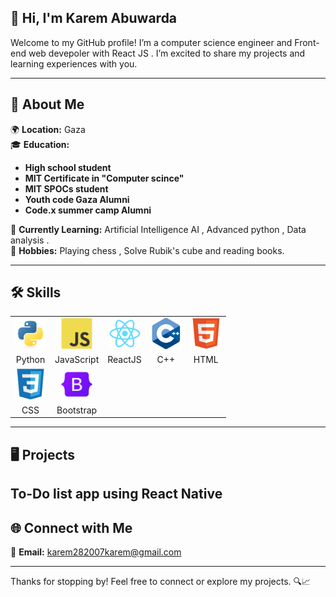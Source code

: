 ## 👋 Hi, I'm Karem Abuwarda

Welcome to my GitHub profile! I’m a computer science engineer and Front-end web devepoler with React JS . I’m excited to share my projects and learning experiences with you.

---

## 🚀 About Me

🌍 **Location:** Gaza  
🎓 **Education:**
- **High school student**  
- **MIT Certificate in "Computer scince"**
- **MIT SPOCs student**
- **Youth code Gaza Alumni**
- **Code.x summer camp Alumni**
  
🌱 **Currently Learning:** Artificial Intelligence AI , Advanced python , Data analysis .  
🎨 **Hobbies:** Playing chess , Solve Rubik's cube and reading books.  

---


## 🛠 Skills

<table>
  <tr>
    <td align="center"><img src="https://raw.githubusercontent.com/devicons/devicon/master/icons/python/python-original.svg" alt="Python" width="50" height="50"/></td>
    <td align="center"><img src="https://raw.githubusercontent.com/devicons/devicon/master/icons/javascript/javascript-original.svg" alt="JavaScript" width="50" height="50"/></td>
    <td align="center"><img src="https://raw.githubusercontent.com/devicons/devicon/master/icons/react/react-original.svg" alt="ReactJS" width="50" height="50"/></td>
    <td align="center"><img src="https://raw.githubusercontent.com/devicons/devicon/master/icons/cplusplus/cplusplus-original.svg" alt="C++" width="50" height="50"/></td>
    <td align="center"><img src="https://raw.githubusercontent.com/devicons/devicon/master/icons/html5/html5-original.svg" alt="HTML" width="50" height="50"/></td>
  </tr>
  <tr>
    <td align="center">Python</td>
    <td align="center">JavaScript</td>
    <td align="center">ReactJS</td>
    <td align="center">C++</td>
    <td align="center">HTML</td>
  </tr>
  <tr>
    <td align="center"><img src="https://raw.githubusercontent.com/devicons/devicon/master/icons/css3/css3-original.svg" alt="CSS" width="50" height="50"/></td>
    <td align="center"><img src="https://raw.githubusercontent.com/devicons/devicon/master/icons/bootstrap/bootstrap-original.svg" alt="Bootstrap" width="50" height="50"/></td>
  </tr>
  <tr>
    <td align="center">CSS</td>
    <td align="center">Bootstrap</td>
  </tr>
</table>

---

## 🖥️ Projects

To-Do list app using React Native
---

## 🌐 Connect with Me
 
📧 **Email:** karem282007karem@gmail.com  

---




Thanks for stopping by! Feel free to connect or explore my projects. 🔍📈
